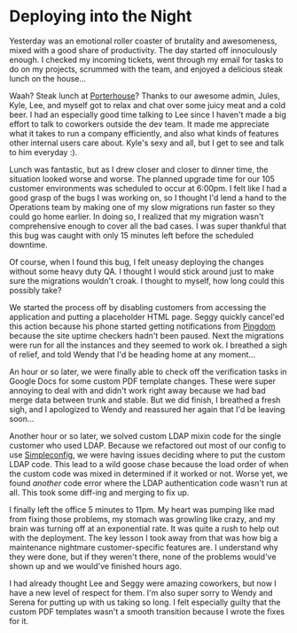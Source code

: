 # Deploying into the Night

Yesterday was an emotional roller coaster of brutality and
awesomeness, mixed with a good share of productivity.  The day started
off innoculously enough.  I checked my incoming tickets, went through
my email for tasks to do on my projects, scrummed with the team, and
enjoyed a delicious steak lunch on the house...

Waah?  Steak lunch at
[Porterhouse](http://www.yelp.com/biz/porterhouse-san-mateo#hrid:cepR76qS-iHdExL6VGTOeg)?
Thanks to our awesome admin, Jules, Kyle, Lee, and myself got to relax
and chat over some juicy meat and a cold beer.  I had an especially
good time talking to Lee since I haven't made a big effort to talk to
coworkers outside the dev team.  It made me appreciate what it takes
to run a company efficiently, and also what kinds of features other
internal users care about.  Kyle's sexy and all, but I get to see and
talk to him everyday :).

Lunch was fantastic, but as I drew closer and closer to dinner time,
the situation looked worse and worse.  The planned upgrade time for
our 105 customer environments was scheduled to occur at 6:00pm.  I
felt like I had a good grasp of the bugs I was working on, so I
thought I'd lend a hand to the Operations team by making one of my
slow migrations run faster so they could go home earlier.  In doing
so, I realized that my migration wasn't comprehensive enough to cover
all the bad cases.  I was super thankful that this bug was caught with
only 15 minutes left before the scheduled downtime.

Of course, when I found this bug, I felt uneasy deploying the changes
without some heavy duty QA.  I thought I would stick around just to
make sure the migrations wouldn't croak.  I thought to myself, how
long could this possibly take?

We started the process off by disabling customers from accessing the
application and putting a placeholder HTML page.  Seggy quickly
cancel'ed this action because his phone started getting notifications
from [Pingdom](http://pingdom.com/) because the site uptime checkers
hadn't been paused.  Next the migrations were run for all the
instances and they seemed to work ok.  I breathed a sigh of relief,
and told Wendy that I'd be heading home at any moment...

An hour or so later, we were finally able to check off the
verification tasks in Google Docs for some custom PDF template
changes.  These were super annoying to deal with and didn't work right
away because we had bad merge data between trunk and stable.  But we
did finish, I breathed a fresh sigh, and I apologized to Wendy and
reassured her again that I'd be leaving soon...

Another hour or so later, we solved custom LDAP mixin code for the
single customer who used LDAP.  Because we refactored out most of our
config to use
[Simpleconfig](http://github.com/lukeredpath/simpleconfig/tree/master),
we were having issues deciding where to put the custom LDAP code.
This lead to a wild goose chase because the load order of when the
custom code was mixed in determined if it worked or not.  Worse yet,
we found *another* code error where the LDAP authentication code
wasn't run at all.  This took some diff-ing and merging to fix up.

I finally left the office 5 minutes to 11pm.  My heart was pumping
like mad from fixing those problems, my stomach was growling like
crazy, and my brain was turning off at an exponential rate.  It was
quite a rush to help out with the deployment.  The key lesson I took
away from that was how big a maintenance nightmare customer-specific
features are.  I understand why they were done, but if they weren't
there, none of the problems would've shown up and we would've finished
hours ago.

I had already thought Lee and Seggy were amazing coworkers, but now I
have a new level of respect for them.  I'm also super sorry to Wendy
and Serena for putting up with us taking so long.  I felt especially
guilty that the custom PDF templates wasn't a smooth transition
because I wrote the fixes for it.
